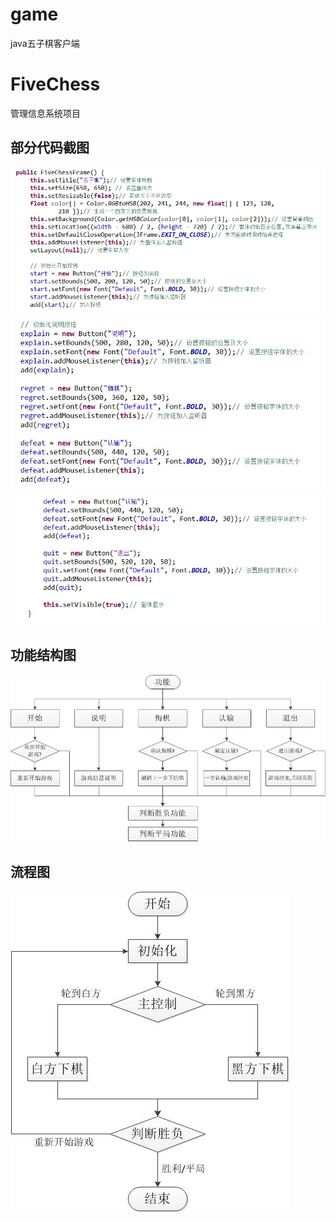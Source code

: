 # game
java五子棋客户端
# FiveChess
管理信息系统项目

## 部分代码截图
![部分代码截图](2.JPG)
![部分代码截图](3.JPG)
![部分代码截图](4.JPG)

## 功能结构图
![功能结构图](activityChart.jpg)

## 流程图
![流程图](flowChart.jpg)